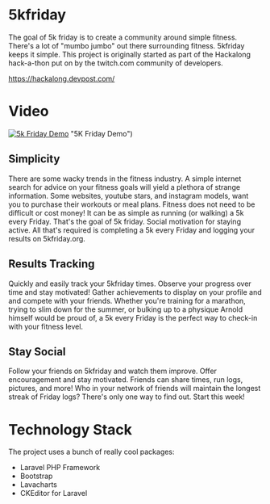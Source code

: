 # 5kfriday

The goal of 5k friday is to create a community around simple fitness. There's a lot of "mumbo jumbo" out there surrounding fitness. 5kfriday keeps it simple. This project is originally started as part of the Hackalong <Horizons> hack-a-thon put on by the twitch.com community of developers. 

https://hackalong.devpost.com/

# Video
[![5k Friday Demo](https://i.imgur.com/1IWj74Q.png)](https://www.youtube.com/watch?v=NLYuKl6khZQ&feature=youtu.be) "5K Friday Demo")


## Simplicity
There are some wacky trends in the fitness industry. A simple internet search for advice on your fitness goals will yield a plethora of strange information. Some websites, youtube stars, and instagram models, want you to purchase their workouts or meal plans. Fitness does not need to be difficult or cost money! It can be as simple as running (or walking) a 5k every Friday. That's the goal of 5k friday. Social motivation for staying active. All that's required is completing a 5k every Friday and logging your results on 5kfriday.org. 

## Results Tracking
Quickly and easily track your 5kfriday times. Observe your progress over time and stay motivated! Gather achievements to display on your profile and and compete with your friends. Whether you're training for a marathon, trying to slim down for the summer, or bulking up to a physique Arnold himself would be proud of, a 5k every Friday is the perfect way to check-in with your fitness level. 

## Stay Social
Follow your friends on 5kfriday and watch them improve. Offer encouragement and stay motivated. Friends can share times, run logs, pictures, and more! Who in your network of friends will maintain the longest streak of Friday logs? There's only one way to find out. Start this week! 

# Technology Stack
The project uses a bunch of really cool packages:
- Laravel PHP Framework
- Bootstrap 
- Lavacharts 
- CKEditor for Laravel
